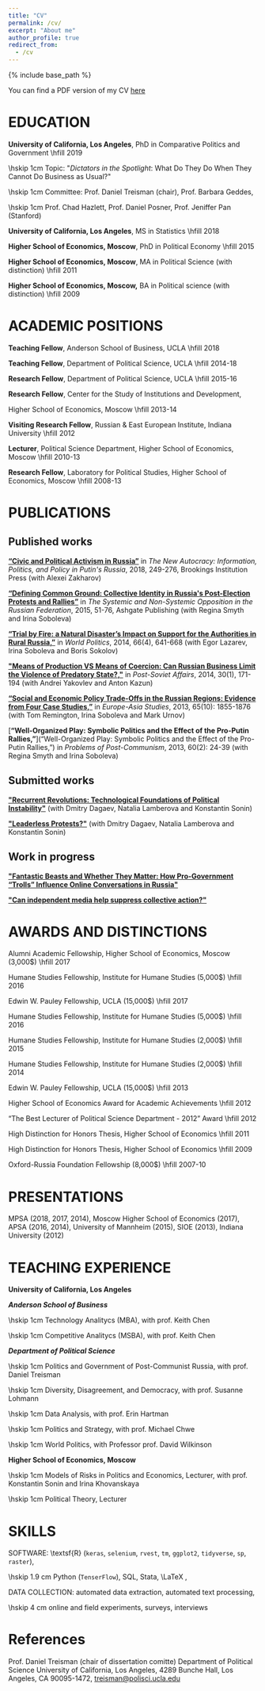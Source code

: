 ```yaml
---
title: "CV"
permalink: /cv/
excerpt: "About me"
author_profile: true
redirect_from: 
  - /cv
---
```


{% include base_path %}



You can find a PDF version of my CV [here](https://AntonSobolev.github.io/files/Anton-Sobolev-CV.pdf)

# EDUCATION

**University of California, Los Angeles**, PhD in Comparative Politics and Government  \hfill 2019

\hskip 1cm  Topic: "*Dictators in the Spotlight*: What Do They Do When They Cannot Do Business as
Usual?"

\hskip 1cm  Committee: Prof. Daniel Treisman (chair), Prof. Barbara Geddes,

\hskip 1cm Prof. Chad Hazlett, Prof. Daniel Posner, Prof. Jeniffer Pan (Stanford)

**University of California, Los Angeles**, MS in Statistics  \hfill 2018

**Higher School of Economics, Moscow**, PhD in Political Economy  \hfill 2015

**Higher School of Economics, Moscow**, MA in  Political Science (with distinction)  \hfill 2011

**Higher School of Economics, Moscow,** BA in Political science (with distinction)  \hfill 2009

# ACADEMIC POSITIONS

**Teaching Fellow**, Anderson School of Business, UCLA \hfill 2018 

**Teaching Fellow**, Department of Political Science, UCLA \hfill 2014-18

**Research Fellow**, Department of Political Science, UCLA \hfill 2015-16

**Research Fellow**, Center for the Study of Institutions and Development,

Higher School of Economics, Moscow \hfill 2013-14

**Visiting Research Fellow**, Russian & East European Institute, Indiana University  \hfill 2012

**Lecturer**, Political Science Department, Higher School of Economics, Moscow \hfill 2010-13 

**Research Fellow**, Laboratory for Political Studies, Higher School of Economics, Moscow \hfill 2008-13

# PUBLICATIONS

## Published works

[**“Civic and Political Activism in Russia”**](http://www.jstor.org/stable/10.7864/j.ctt1zkjzsh.13) in *The New Autocracy: Information, Politics, and Policy in Putin's Russia*, 2018, 249-276, Brookings Institution Press (with Alexei Zakharov)

[**“Defining Common Ground: Collective Identity in Russia's Post-Election Protests and Rallies”**](https://AntonSobolev.github.com/files/2013-Defining-Commong-Ground.pdf) in *The Systemic and Non-Systemic Opposition in the Russian Federation*, 2015, 51-76, Ashgate Publishing (with Regina Smyth and Irina Soboleva)

[**“Trial by Fire: a Natural Disaster’s Impact on Support for the Authorities in Rural Russia,”**](http://dx.doi.org/10.1017/S0043887114000215) in *World Politics*, 2014, 66(4), 641-668  (with Egor Lazarev, Irina Soboleva and Boris Sokolov) 

[**"Means of Production VS Means of Coercion: Can Russian Business Limit the Violence of Predatory State?,"**](http://www.tandfonline.com/doi/full/10.1080/1060586X.2013.859434) in *Post-Soviet Affairs*, 2014, 30(1), 171-194 (with Andrei Yakovlev and Anton Kazun)

[**“Social and Economic Policy Trade-Offs  in the Russian Regions: Evidence from Four Case Studies,”**](http://www.tandfonline.com/doi/full/10.1080/09668136.2013.838055) in *Europe-Asia Studies*, 2013, 65(10): 1855-1876 (with Tom Remington, Irina Soboleva and Mark Urnov) 

[**“Well-Organized Play: Symbolic Politics and the Effect of the Pro-Putin Rallies,”**](“Well-Organized Play: Symbolic Politics and the Effect of the Pro-Putin Rallies,”) in *Problems of Post-Communism*, 2013, 60(2): 24-39 (with Regina Smyth and Irina Soboleva) 

## Submitted works
[**"Recurrent Revolutions: Technological Foundations of Political Instability"**](http://papers.ssrn.com/sol3/papers.cfm?abstract_id=2365057) (with Dmitry Dagaev, Natalia Lamberova and Konstantin Sonin)

[**"Leaderless Protests?"**](#published-works) (with Dmitry Dagaev, Natalia Lamberova and Konstantin Sonin)

## Work in progress
[**"Fantastic Beasts and Whether They Matter: How Pro-Government “Trolls” Influence Online Conversations in Russia"**](#published-works)

[**"Can independent media help suppress collective action?"**](#published-works)

# AWARDS AND DISTINCTIONS

Alumni Academic Fellowship, Higher School of Economics, Moscow (3,000$) \hfill 2017 

Humane Studies Fellowship, Institute for Humane Studies (5,000$) \hfill 2016

Edwin W. Pauley Fellowship, UCLA (15,000$) \hfill 2017 

Humane Studies Fellowship, Institute for Humane Studies (5,000$) \hfill 2016 

Humane Studies Fellowship, Institute for Humane Studies (2,000$) \hfill 2015 

Humane Studies Fellowship, Institute for Humane Studies (2,000$) \hfill 2014 

Edwin W. Pauley Fellowship, UCLA (15,000$) \hfill 2013 

Higher School of Economics Award for Academic Achievements \hfill 2012 

“The Best Lecturer of Political Science Department - 2012” Award \hfill 2012 

High Distinction for Honors Thesis, Higher School of Economics \hfill  2011 

High Distinction for Honors Thesis, Higher School of Economics \hfill  2009

Oxford-Russia Foundation Fellowship (8,000$) \hfill  2007-10 

# PRESENTATIONS

MPSA (2018, 2017, 2014), Moscow Higher School of Economics (2017), APSA (2016, 2014), University of Mannheim (2015), SIOE (2013), Indiana University (2012)

# TEACHING EXPERIENCE

**University of California, Los Angeles**

***Anderson School of Business***

\hskip 1cm Technology Analitycs (MBA), with prof. Keith Chen

\hskip 1cm Competitive Analitycs (MSBA), with prof. Keith Chen

***Department of Political Science***

\hskip 1cm Politics and Government of Post-Communist Russia, with prof. Daniel Treisman

\hskip 1cm Diversity, Disagreement, and Democracy, with prof. Susanne Lohmann

\hskip 1cm Data Analysis, with prof. Erin Hartman

\hskip 1cm Politics and Strategy, with prof. Michael Chwe

\hskip 1cm World Politics, with Professor prof. David Wilkinson

**Higher School of Economics, Moscow**

\hskip 1cm Models of Risks in Politics and Economics, Lecturer, with prof. Konstantin Sonin and Irina Khovanskaya 

\hskip 1cm Political Theory, Lecturer

# SKILLS

SOFTWARE:  \textsf{R} (`keras`, `selenium`, `rvest`, `tm`, `ggplot2`, `tidyverse`, `sp`, `raster`),

\hskip 1.9 cm Python (`TenserFlow`), SQL,  Stata, \LaTeX , 

DATA COLLECTION: automated data extraction, automated text processing,

\hskip 4 cm online and field experiments, surveys, interviews

# References
Prof. Daniel Treisman (chair of dissertation comitte) Department of Political Science
University of California, Los Angeles, 4289 Bunche Hall, Los Angeles, CA 90095-1472, treisman@polisci.ucla.edu